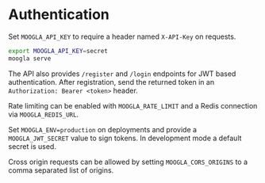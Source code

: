 # Authentication

Set `MOOGLA_API_KEY` to require a header named `X-API-Key` on requests.

```bash
export MOOGLA_API_KEY=secret
moogla serve
```

The API also provides `/register` and `/login` endpoints for JWT based
authentication. After registration, send the returned token in an
`Authorization: Bearer <token>` header.

Rate limiting can be enabled with `MOOGLA_RATE_LIMIT` and a Redis
connection via `MOOGLA_REDIS_URL`.

Set `MOOGLA_ENV=production` on deployments and provide a `MOOGLA_JWT_SECRET`
value to sign tokens. In development mode a default secret is used.

Cross origin requests can be allowed by setting `MOOGLA_CORS_ORIGINS` to a
comma separated list of origins.
